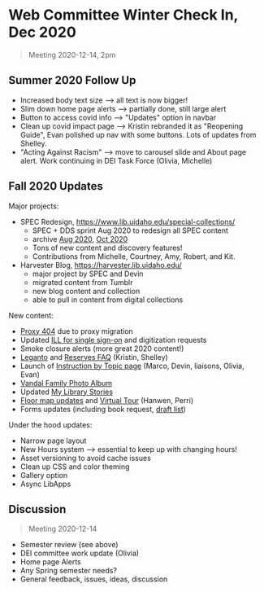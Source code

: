 # Web Committee Winter Check In, Dec 2020

> Meeting 2020-12-14, 2pm

## Summer 2020 Follow Up

- Increased body text size --> all text is now bigger!
- Slim down home page alerts --> partially done, still large alert
- Button to access covid info --> "Updates" option in navbar
- Clean up covid impact page --> Kristin rebranded it as "Reopening Guide", Evan polished up nav with some buttons. Lots of updates from Shelley.
- "Acting Against Racism" --> move to carousel slide and About page alert. Work continuing in DEI Task Force (Olivia, Michelle)

## Fall 2020 Updates

Major projects:

- SPEC Redesign, https://www.lib.uidaho.edu/special-collections/
    - SPEC + DDS sprint Aug 2020 to redesign all SPEC content
    - archive [Aug 2020](https://web.archive.org/web/20200813195112/https://www.lib.uidaho.edu/special-collections/), [Oct 2020](https://web.archive.org/web/20201022085608/https://www.lib.uidaho.edu/special-collections/)
    - Tons of new content and discovery features!
    - Contributions from Michelle, Courtney, Amy, Robert, and Kit.
- Harvester Blog, https://harvester.lib.uidaho.edu/
    - major project by SPEC and Devin
    - migrated content from Tumblr
    - new blog content and collection
    - able to pull in content from digital collections

New content:

- [Proxy 404](https://www.lib.uidaho.edu/proxy404.html) due to proxy migration
- Updated [ILL for single sign-on](https://www.lib.uidaho.edu/services/ill/) and digitization requests
- Smoke closure alerts (more great 2020 content!)
- [Leganto](https://www.lib.uidaho.edu/services/reserve/leganto.html) and [Reserves FAQ](https://www.lib.uidaho.edu/services/reserve/faq.html) (Kristin, Shelley)
- Launch of [Instruction by Topic page](https://www.lib.uidaho.edu/services/instruction/topics.html) (Marco, Devin, liaisons, Olivia, Evan)
- [Vandal Family Photo Album](https://www.lib.uidaho.edu/vfpa/)
- Updated [My Library Stories](https://www.lib.uidaho.edu/mylibrary/)
- [Floor map updates](https://www.lib.uidaho.edu/about/maps.html) and [Virtual Tour](https://www.lib.uidaho.edu/about/tour.html) (Hanwen, Perri)
- Forms updates (including book request, [draft list](https://github.com/uidaholib/main-web-redesign_draft/blob/master/docs/forms-surveys.md))

Under the hood updates:

- Narrow page layout
- New Hours system --> essential to keep up with changing hours!
- Asset versioning to avoid cache issues
- Clean up CSS and color theming
- Gallery option
- Async LibApps

## Discussion 

> Meeting 2020-12-14

- Semester review (see above)
- DEI committee work update (Olivia)
- Home page Alerts 
- Any Spring semester needs?
- General feedback, issues, ideas, discussion
